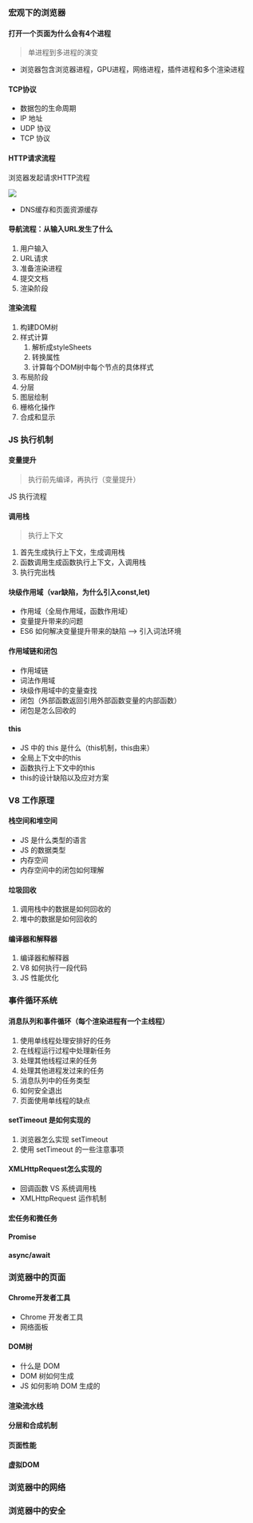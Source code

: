 ### 宏观下的浏览器

#### 打开一个页面为什么会有4个进程

> 单进程到多进程的演变

- 浏览器包含浏览器进程，GPU进程，网络进程，插件进程和多个渲染进程

#### TCP协议

- 数据包的生命周期
- IP 地址
- UDP 协议
- TCP 协议

#### HTTP请求流程

浏览器发起请求HTTP流程

![](D:\github_exercise\knowledge-graph\浏览器原理\images\http请求.webp)

- DNS缓存和页面资源缓存

#### 导航流程：从输入URL发生了什么

1. 用户输入
2. URL请求
3. 准备渲染进程
4. 提交文档
5. 渲染阶段

#### 渲染流程

1. 构建DOM树
2. 样式计算
   1. 解析成styleSheets
   2. 转换属性
   3. 计算每个DOM树中每个节点的具体样式
3. 布局阶段
4. 分层
5. 图层绘制
6. 栅格化操作
7. 合成和显示



### JS 执行机制

#### 变量提升

> 执行前先编译，再执行（变量提升）

JS 执行流程

#### 调用栈

> 执行上下文

1. 首先生成执行上下文，生成调用栈
2. 函数调用生成函数执行上下文，入调用栈
3. 执行完出栈

#### 块级作用域（var缺陷，为什么引入const,let)

- 作用域（全局作用域，函数作用域）
- 变量提升带来的问题
- ES6 如何解决变量提升带来的缺陷  --> 引入词法环境

#### 作用域链和闭包

- 作用域链
- 词法作用域
- 块级作用域中的变量查找
- 闭包（外部函数返回引用外部函数变量的内部函数）
- 闭包是怎么回收的

#### this

- JS 中的 this 是什么（this机制，this由来）
- 全局上下文中的this
- 函数执行上下文中的this
- this的设计缺陷以及应对方案

### V8 工作原理

#### 栈空间和堆空间

- JS 是什么类型的语言
- JS 的数据类型
- 内存空间
- 内存空间中的闭包如何理解

#### 垃圾回收

1. 调用栈中的数据是如何回收的
2. 堆中的数据是如何回收的

#### 编译器和解释器

1. 编译器和解释器
2. V8 如何执行一段代码
3. JS 性能优化

### 事件循环系统

#### 消息队列和事件循环（每个渲染进程有一个主线程）

1. 使用单线程处理安排好的任务
2. 在线程运行过程中处理新任务
3. 处理其他线程过来的任务
4. 处理其他进程发过来的任务
5. 消息队列中的任务类型
6. 如何安全退出
7. 页面使用单线程的缺点

#### setTimeout 是如何实现的

1. 浏览器怎么实现 setTimeout
2. 使用 setTimeout 的一些注意事项

#### XMLHttpRequest怎么实现的

- 回调函数 VS 系统调用栈
- XMLHttpRequest 运作机制

#### 宏任务和微任务

#### Promise

#### async/await

### 浏览器中的页面

#### Chrome开发者工具

- Chrome 开发者工具
- 网络面板

#### DOM树

- 什么是 DOM
- DOM 树如何生成
- JS 如何影响 DOM 生成的

#### 渲染流水线

#### 分层和合成机制

#### 页面性能

#### 虚拟DOM

### 浏览器中的网络

### 浏览器中的安全



